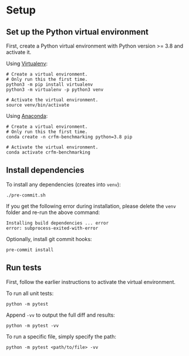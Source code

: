 # Setup

## Set up the Python virtual environment

First, create a Python virtual environment with Python version >= 3.8 and activate it.

Using [Virtualenv](https://docs.python.org/3/library/venv.html#creating-virtual-environments):

    # Create a virtual environment.
    # Only run this the first time.
    python3 -m pip install virtualenv
    python3 -m virtualenv -p python3 venv

    # Activate the virtual environment.
    source venv/bin/activate

Using [Anaconda](https://conda.io/projects/conda/en/latest/user-guide/tasks/manage-environments.html):

    # Create a virtual environment.
    # Only run this the first time.
    conda create -n crfm-benchmarking python=3.8 pip

    # Activate the virtual environment.
    conda activate crfm-benchmarking

## Install dependencies

To install any dependencies (creates into `venv`):

    ./pre-commit.sh

If you get the following error during installation, please delete the `venv` folder and re-run the above command:

    Installing build dependencies ... error
    error: subprocess-exited-with-error

Optionally, install git commit hooks:

    pre-commit install

## Run tests

First, follow the earlier instructions to activate the virtual environment.

To run all unit tests:

    python -m pytest

Append `-vv` to output the full diff and results:

    python -m pytest -vv

To run a specific file, simply specify the path:

    python -m pytest <path/to/file> -vv
